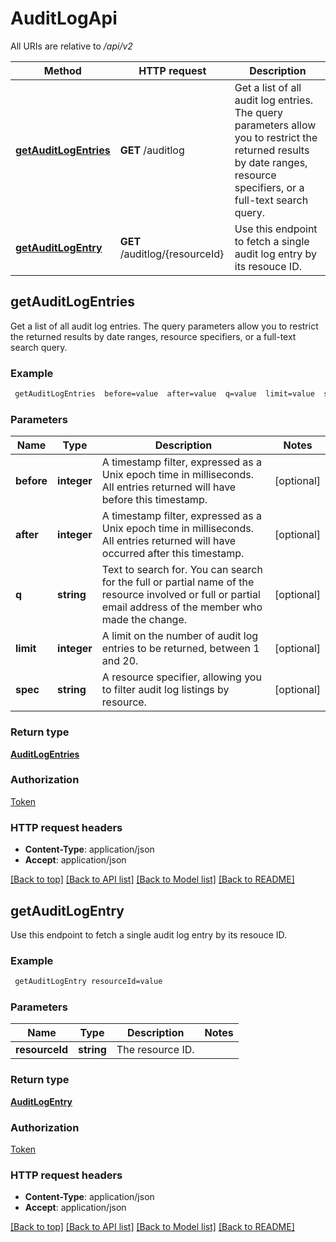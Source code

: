 # AuditLogApi

All URIs are relative to */api/v2*

Method | HTTP request | Description
------------- | ------------- | -------------
[**getAuditLogEntries**](AuditLogApi.md#getAuditLogEntries) | **GET** /auditlog | Get a list of all audit log entries. The query parameters allow you to restrict the returned results by date ranges, resource specifiers, or a full-text search query.
[**getAuditLogEntry**](AuditLogApi.md#getAuditLogEntry) | **GET** /auditlog/{resourceId} | Use this endpoint to fetch a single audit log entry by its resouce ID.


## **getAuditLogEntries**

Get a list of all audit log entries. The query parameters allow you to restrict the returned results by date ranges, resource specifiers, or a full-text search query.

### Example
```bash
 getAuditLogEntries  before=value  after=value  q=value  limit=value  spec=value
```

### Parameters

Name | Type | Description  | Notes
------------- | ------------- | ------------- | -------------
 **before** | **integer** | A timestamp filter, expressed as a Unix epoch time in milliseconds. All entries returned will have before this timestamp. | [optional]
 **after** | **integer** | A timestamp filter, expressed as a Unix epoch time in milliseconds. All entries returned will have occurred after this timestamp. | [optional]
 **q** | **string** | Text to search for. You can search for the full or partial name of the resource involved or full or partial email address of the member who made the change. | [optional]
 **limit** | **integer** | A limit on the number of audit log entries to be returned, between 1 and 20. | [optional]
 **spec** | **string** | A resource specifier, allowing you to filter audit log listings by resource. | [optional]

### Return type

[**AuditLogEntries**](AuditLogEntries.md)

### Authorization

[Token](../README.md#Token)

### HTTP request headers

 - **Content-Type**: application/json
 - **Accept**: application/json

[[Back to top]](#) [[Back to API list]](../README.md#documentation-for-api-endpoints) [[Back to Model list]](../README.md#documentation-for-models) [[Back to README]](../README.md)

## **getAuditLogEntry**

Use this endpoint to fetch a single audit log entry by its resouce ID.

### Example
```bash
 getAuditLogEntry resourceId=value
```

### Parameters

Name | Type | Description  | Notes
------------- | ------------- | ------------- | -------------
 **resourceId** | **string** | The resource ID. |

### Return type

[**AuditLogEntry**](AuditLogEntry.md)

### Authorization

[Token](../README.md#Token)

### HTTP request headers

 - **Content-Type**: application/json
 - **Accept**: application/json

[[Back to top]](#) [[Back to API list]](../README.md#documentation-for-api-endpoints) [[Back to Model list]](../README.md#documentation-for-models) [[Back to README]](../README.md)

